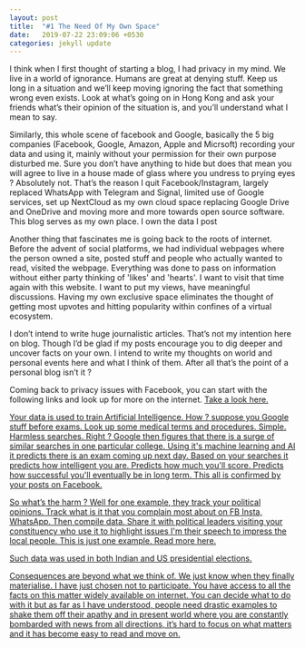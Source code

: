 ```yaml
---
layout: post
title:  "#1 The Need Of My Own Space"
date:   2019-07-22 23:09:06 +0530
categories: jekyll update
---
```


I think when I first thought of starting a blog, I had privacy in my mind. We live in a world of ignorance. Humans are great at denying stuff. Keep us long in a situation and we’ll keep moving ignoring the fact that something wrong even exists. Look at what’s going on in Hong Kong and ask your friends what’s their opinion of the situation is, and you’ll understand what I mean to say. 

Similarly, this whole scene of facebook and Google, basically the 5 big companies (Facebook, Google, Amazon, Apple and Micrsoft) recording your data and using it, mainly without your permission for their own purpose disturbed me. Sure you don’t have anything to hide but does that mean you will agree to live in a house made of glass where you undress to prying eyes ? Absolutely not. That’s the reason I quit Facebook/Instagram, largely replaced WhatsApp with Telegram and Signal, limited use of Google services, set up NextCloud as my own cloud space replacing Google Drive and OneDrive and moving more and more towards open source software.
This blog serves as my own place. I own the data I post 

Another thing that fascinates me is going back to the roots of internet.
Before the advent of social platforms, we had individual webpages where the person owned a site, posted stuff and people who actually wanted to read, visited the webpage. Everything was done to pass on information without either party thinking of 'likes' and 'hearts'. I want to visit that time again with this website. I want to put my views, have meaningful discussions. Having my own exclusive space eliminates the thought of getting most upvotes and hitting popularity within confines of a virtual ecosystem.

I don’t intend to write huge journalistic articles. That’s not my intention here on blog. Though I’d be glad if my posts encourage you to dig deeper and uncover facts on your own. I intend to write my thoughts on world and personal events here and what I think of them. After all that’s the point of a personal blog isn’t it ?

Coming back to privacy issues with Facebook, you can start with the following links and look up for more on the internet. <a href="https://www.theguardian.com/technology/2018/dec/14/facebook-privacy-problems-roundup">Take a look here.

Your data is used to train Artificial Intelligence. How ?
suppose you Google stuff before exams. Look up some medical terms and procedures. Simple. Harmless searches. Right ?
Google then figures that there is a surge of similar searches in one particular college. Using it's machine learning and AI it predicts there is an exam coming up next day. Based on your searches it predicts how intelligent you are. Predicts how much you'll score. Predicts how successful you'll eventually be in long term. This all is confirmed by your posts on Facebook. 

So what’s the harm ?
Well for one example, they track your political opinions. Track what is it that you complain most about on FB Insta, WhatsApp. Then compile data. Share it with political leaders visiting your constituency who use it to highlight issues I'm their speech to impress the local people. This is just one example. <a href="https://en.m.wikipedia.org/wiki/Facebook%E2%80%93Cambridge_Analytica_data_scandal">Read more here.

Such data was used in both Indian and US presidential elections.

Consequences are beyond what we think of. We just know when they finally materialise. I have just chosen not to participate. You have access to all the facts on this matter widely available on internet. You can decide what to do with it but as far as I have understood, people need drastic examples to shake them off their apathy and in present world where you are constantly bombarded with news from all directions, it’s hard to focus on what matters and it has become easy to read and move on.

